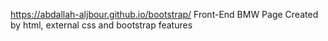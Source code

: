 https://abdallah-aljbour.github.io/bootstrap/ 
Front-End BMW Page
Created by html, external css and bootstrap features
